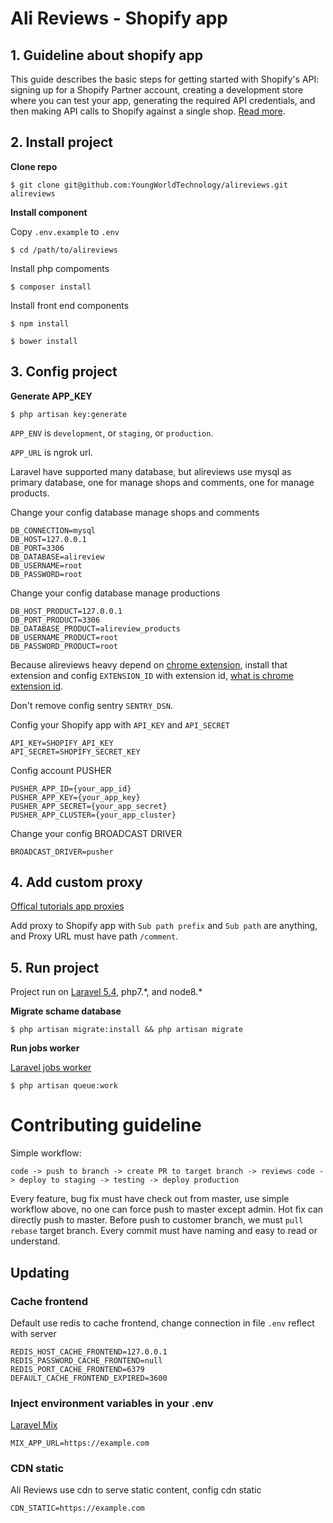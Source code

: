# Ali Reviews - Shopify app

## 1. Guideline about shopify app

This guide describes the basic steps for getting started with Shopify's API: signing up for a Shopify Partner account,
creating a development store where you can test your app, generating the required API credentials,
and then making API calls to Shopify against a single shop. [Read more](https://github.com/YoungWorldTechnology/shopify-app-development-document).

## 2. Install project

**Clone repo**

```
$ git clone git@github.com:YoungWorldTechnology/alireviews.git alireviews
```

**Install component**

Copy `.env.example` to `.env`

```
$ cd /path/to/alireviews
```

Install php compoments

```
$ composer install
```

Install front end components

```
$ npm install
```

```
$ bower install
```

## 3. Config project

**Generate APP_KEY**

```
$ php artisan key:generate
```

`APP_ENV` is `development`, or `staging`, or `production`.

`APP_URL` is ngrok url.

Laravel have supported many database, but alireviews use mysql as primary database, one for manage shops and comments, one for manage products.

Change your config database manage shops and comments

```
DB_CONNECTION=mysql
DB_HOST=127.0.0.1
DB_PORT=3306
DB_DATABASE=alireview
DB_USERNAME=root
DB_PASSWORD=root
```

Change your config database manage productions

```
DB_HOST_PRODUCT=127.0.0.1
DB_PORT_PRODUCT=3306
DB_DATABASE_PRODUCT=alireview_products
DB_USERNAME_PRODUCT=root
DB_PASSWORD_PRODUCT=root
```

Because alireviews heavy depend on [chrome extension](https://chrome.google.com/webstore/detail/ali-reviews-aliexpress-re/bbaogjaeflnjolejjcpceoapngapnbaj?hl=en), install that extension and config `EXTENSION_ID` with extension id, [what is chrome extension id](https://stackoverflow.com/questions/8946325/chrome-extension-id-how-to-find-it).

Don't remove config sentry `SENTRY_DSN`.

Config your Shopify app with `API_KEY` and `API_SECRET`

```
API_KEY=SHOPIFY_API_KEY
API_SECRET=SHOPIFY_SECRET_KEY
```

Config account PUSHER

```
PUSHER_APP_ID={your_app_id}
PUSHER_APP_KEY={your_app_key}
PUSHER_APP_SECRET={your_app_secret}
PUSHER_APP_CLUSTER={your_app_cluster}
```

Change your config BROADCAST DRIVER

```
BROADCAST_DRIVER=pusher
```

## 4. Add custom proxy

[Offical tutorials app proxies](https://help.shopify.com/api/tutorials/application-proxies)

Add proxy to Shopify app with `Sub path prefix` and `Sub path` are anything, and Proxy URL must have path `/comment`.

## 5. Run project

Project run on [Laravel 5.4](https://laravel.com/docs/5.4/), php7.\*, and node8.\*

**Migrate schame database**

```
$ php artisan migrate:install && php artisan migrate
```

**Run jobs worker**

[Laravel jobs worker](https://laravel.com/docs/5.4/queues)

```
$ php artisan queue:work
```

# Contributing guideline

Simple workflow:

```
code -> push to branch -> create PR to target branch -> reviews code -> deploy to staging -> testing -> deploy production
```

Every feature, bug fix must have check out from master, use simple workflow above, no one can force push to master except admin. Hot fix can directly push to master. Before push to customer branch, we must `pull rebase` target branch.
Every commit must have naming and easy to read or understand.

## Updating

### Cache frontend

Default use redis to cache frontend, change connection in file `.env` reflect with server

```
REDIS_HOST_CACHE_FRONTEND=127.0.0.1
REDIS_PASSWORD_CACHE_FRONTEND=null
REDIS_PORT_CACHE_FRONTEND=6379
DEFAULT_CACHE_FRONTEND_EXPIRED=3600
```

### Inject environment variables in your .env 
[Laravel Mix](https://laravel.com/docs/5.4/mix)

```
MIX_APP_URL=https://example.com
```
### CDN static

Ali Reviews use cdn to serve static content, config cdn static

```
CDN_STATIC=https://example.com
```
